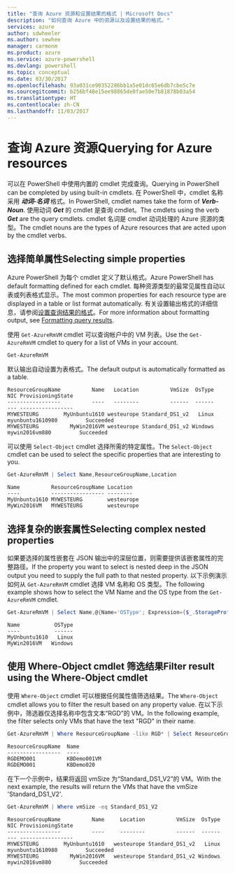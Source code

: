 ```yaml
---
title: "查询 Azure 资源和设置结果的格式 | Microsoft Docs"
description: "如何查询 Azure 中的资源以及设置结果的格式。"
services: azure
author: sdwheeler
ms.author: sewhee
manager: carmonm
ms.product: azure
ms.service: azure-powershell
ms.devlang: powershell
ms.topic: conceptual
ms.date: 03/30/2017
ms.openlocfilehash: 93a031ce90352286bb1a5e01dc65e6db7cbe5c7e
ms.sourcegitcommit: b256bf48e15ee98865de0fae50e7b81878b03a54
ms.translationtype: HT
ms.contentlocale: zh-CN
ms.lasthandoff: 11/03/2017
---
```

# <a name="querying-for-azure-resources"></a><span data-ttu-id="a6767-103">查询 Azure 资源</span><span class="sxs-lookup"><span data-stu-id="a6767-103">Querying for Azure resources</span></span>

<span data-ttu-id="a6767-104">可以在 PowerShell 中使用内置的 cmdlet 完成查询。</span><span class="sxs-lookup"><span data-stu-id="a6767-104">Querying in PowerShell can be completed by using built-in cmdlets.</span></span> <span data-ttu-id="a6767-105">在 PowerShell 中，cmdlet 名称采用 **_动词-名词_** 格式。</span><span class="sxs-lookup"><span data-stu-id="a6767-105">In PowerShell, cmdlet names take the form of **_Verb-Noun_**.</span></span> <span data-ttu-id="a6767-106">使用动词 **_Get_** 的 cmdlet 是查询 cmdlet。</span><span class="sxs-lookup"><span data-stu-id="a6767-106">The cmdlets using the verb **_Get_** are the query cmdlets.</span></span> <span data-ttu-id="a6767-107">cmdlet 名词是 cmdlet 动词处理的 Azure 资源的类型。</span><span class="sxs-lookup"><span data-stu-id="a6767-107">The cmdlet nouns are the types of Azure resources that are acted upon by the cmdlet verbs.</span></span>


## <a name="selecting-simple-properties"></a><span data-ttu-id="a6767-108">选择简单属性</span><span class="sxs-lookup"><span data-stu-id="a6767-108">Selecting simple properties</span></span>

<span data-ttu-id="a6767-109">Azure PowerShell 为每个 cmdlet 定义了默认格式。</span><span class="sxs-lookup"><span data-stu-id="a6767-109">Azure PowerShell has default formatting defined for each cmdlet.</span></span> <span data-ttu-id="a6767-110">每种资源类型的最常见属性自动以表或列表格式显示。</span><span class="sxs-lookup"><span data-stu-id="a6767-110">The most common properties for each resource type are displayed in a table or list format automatically.</span></span> <span data-ttu-id="a6767-111">有关设置输出格式的详细信息，请参阅[设置查询结果的格式](formatting-output.md)。</span><span class="sxs-lookup"><span data-stu-id="a6767-111">For more information about formatting output, see [Formatting query results](formatting-output.md).</span></span>

<span data-ttu-id="a6767-112">使用 `Get-AzureRmVM` cmdlet 可以查询帐户中的 VM 列表。</span><span class="sxs-lookup"><span data-stu-id="a6767-112">Use the `Get-AzureRmVM` cmdlet to query for a list of VMs in your account.</span></span>

```powershell
Get-AzureRmVM
```

<span data-ttu-id="a6767-113">默认输出自动设置为表格式。</span><span class="sxs-lookup"><span data-stu-id="a6767-113">The default output is automatically formatted as a table.</span></span>

```
ResourceGroupName          Name   Location          VmSize  OsType              NIC ProvisioningState
-----------------          ----   --------          ------  ------              --- -----------------
MYWESTEURG        MyUnbuntu1610 westeurope Standard_DS1_v2   Linux myunbuntu1610980         Succeeded
MYWESTEURG          MyWin2016VM westeurope Standard_DS1_v2 Windows   mywin2016vm880         Succeeded
```

<span data-ttu-id="a6767-114">可以使用 `Select-Object` cmdlet 选择所需的特定属性。</span><span class="sxs-lookup"><span data-stu-id="a6767-114">The `Select-Object` cmdlet can be used to select the specific properties that are interesting to you.</span></span>

```powershell
Get-AzureRmVM | Select Name,ResourceGroupName,Location
```

```
Name          ResourceGroupName Location
----          ----------------- --------
MyUnbuntu1610 MYWESTEURG        westeurope
MyWin2016VM   MYWESTEURG        westeurope
```

## <a name="selecting-complex-nested-properties"></a><span data-ttu-id="a6767-115">选择复杂的嵌套属性</span><span class="sxs-lookup"><span data-stu-id="a6767-115">Selecting complex nested properties</span></span>

<span data-ttu-id="a6767-116">如果要选择的属性嵌套在 JSON 输出中的深层位置，则需要提供该嵌套属性的完整路径。</span><span class="sxs-lookup"><span data-stu-id="a6767-116">If the property you want to select is nested deep in the JSON output you need to supply the full path to that nested property.</span></span> <span data-ttu-id="a6767-117">以下示例演示如何从 `Get-AzureRmVM` cmdlet 选择 VM 名称和 OS 类型。</span><span class="sxs-lookup"><span data-stu-id="a6767-117">The following example shows how to select the VM Name and the OS type from the `Get-AzureRmVM` cmdlet.</span></span>

```powershell
Get-AzureRmVM | Select Name,@{Name='OSType'; Expression={$_.StorageProfile.OSDisk.OSType}}
```

```
Name           OSType
----           ------
MyUnbuntu1610   Linux
MyWin2016VM   Windows
```

## <a name="filter-result-using-the-where-object-cmdlet"></a><span data-ttu-id="a6767-118">使用 Where-Object cmdlet 筛选结果</span><span class="sxs-lookup"><span data-stu-id="a6767-118">Filter result using the Where-Object cmdlet</span></span>

<span data-ttu-id="a6767-119">使用 `Where-Object` cmdlet 可以根据任何属性值筛选结果。</span><span class="sxs-lookup"><span data-stu-id="a6767-119">The `Where-Object` cmdlet allows you to filter the result based on any property value.</span></span> <span data-ttu-id="a6767-120">在以下示例中，筛选器仅选择名称中包含文本“RGD”的 VM。</span><span class="sxs-lookup"><span data-stu-id="a6767-120">In the following example, the filter selects only VMs that have the text "RGD" in their name.</span></span>

```powershell
Get-AzureRmVM | Where ResourceGroupName -like RGD* | Select ResourceGroupName,Name
```

```
ResourceGroupName  Name
-----------------  ----
RGDEMO001          KBDemo001VM
RGDEMO001          KBDemo020
```

<span data-ttu-id="a6767-121">在下一个示例中，结果将返回 vmSize 为“Standard_DS1_V2”的 VM。</span><span class="sxs-lookup"><span data-stu-id="a6767-121">With the next example, the results will return the VMs that have the vmSize 'Standard_DS1_V2'.</span></span>

```powershell
Get-AzureRmVM | Where vmSize -eq Standard_DS1_V2
```

```
ResourceGroupName          Name     Location          VmSize  OsType              NIC ProvisioningState
-----------------          ----     --------          ------  ------              --- -----------------
MYWESTEURG        MyUnbuntu1610   westeurope Standard_DS1_v2   Linux myunbuntu1610980         Succeeded
MYWESTEURG          MyWin2016VM   westeurope Standard_DS1_v2 Windows   mywin2016vm880         Succeeded
```

